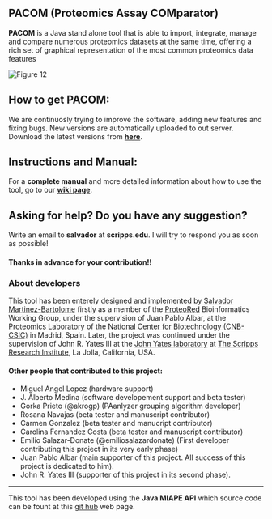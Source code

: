 ## PACOM (Proteomics Assay COMparator)
**PACOM** is a Java stand alone tool that is able to import, integrate, manage and compare numerous proteomics datasets at the same time, offering a rich set of graphical representation of the most common proteomics data features

![Figure 12](https://raw.githubusercontent.com/wiki/smdb21/PACOM/img/comparison/Picture12.png)  

## How to get PACOM:
We are continuosly trying to improve the software, adding new features and fixing bugs. New versions are automatically uploaded to out server.  
Download the latest versions from **[here](http://sealion.scripps.edu/PACom/)**.

## Instructions and Manual:
For a **complete manual** and more detailed information about how to use the tool, go to our [**wiki page**](https://github.com/smdb21/PACOM/wiki).

## Asking for help? Do you have any suggestion?
Write an email to **salvador** at **scripps.edu**. I will try to respond you as soon as possible! 
#### Thanks in advance for your contribution!!
   
### About developers
This tool has been enterely designed and implemented by [Salvador Martinez-Bartolome](https://www.ncbi.nlm.nih.gov/pubmed/?term=Martinez-Bartolome+S) firstly as a member of the [ProteoRed](http://www.proteored.org) Bioinformatics Working Group, under the supervision of Juan Pablo Albar, at the [Proteomics Laboratory](http://proteo.cnb.csic.es/proteomica/) of the [National Center for Biotechnology (CNB-CSIC)](http://www.cnb.csic.es) in Madrid, Spain. Later, the project was continued under the supervision of John R. Yates III at the [John Yates laboratory](http://www.scripps.edu/yates) at [The Scripps Research Institute](http://www.scripps.edu), La Jolla, California, USA.

#### Other people that contributed to this project:
- Miguel Angel Lopez (hardware support)
- J. Alberto Medina (software developement support and beta tester)
- Gorka Prieto (@akrogp) (PAanlyzer grouping algorithm developer)
- Rosana Navajas (beta tester and manuscript contributor)
- Carmen Gonzalez (beta tester and manucript contributor)
- Carolina Fernandez Costa (beta tester and manuscript contributor)
- Emilio Salazar-Donate (@emiliosalazardonate) (First developer contributing this project in its very early phase)
- Juan Pablo Albar (main supporter of this project. All success of this project is dedicated to him).
- John R. Yates III (supporter of this project in its second phase). 
---
This tool has been developed using the **Java MIAPE API** which source code can be fount at this [git hub](https://github.com/smdb21/java-miape-api) web page.
